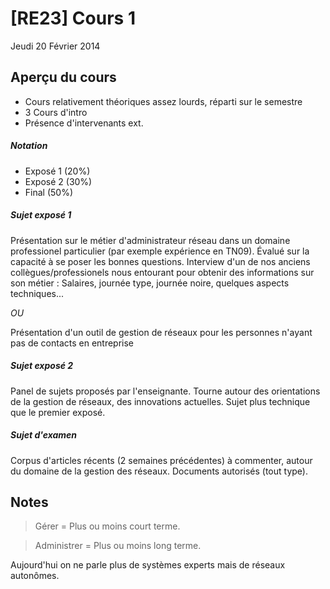 # [RE23] Cours 1
Jeudi 20 Février 2014

## Aperçu du cours
- Cours relativement théoriques assez lourds, réparti sur le semestre
- 3 Cours d'intro
- Présence d'intervenants ext.

##### Notation
- Exposé 1 (20%)
- Exposé 2 (30%)
- Final (50%)

##### Sujet exposé 1
Présentation sur le métier d'administrateur réseau dans un domaine professionel
particulier (par exemple expérience en TN09). Évalué sur la capacité à se poser
les bonnes questions. Interview d'un de nos anciens
collègues/professionels nous entourant pour obtenir des informations sur son
métier :
Salaires, journée type, journée noire, quelques aspects techniques...

_OU_

Présentation d'un outil de gestion de réseaux pour les personnes n'ayant pas de
contacts en entreprise

##### Sujet exposé 2
Panel de sujets proposés par l'enseignante. Tourne autour des orientations de la
gestion de réseaux, des innovations actuelles. Sujet plus technique que le
premier exposé.

##### Sujet d'examen
Corpus d'articles récents (2 semaines précédentes) à commenter, autour du
domaine de la gestion des réseaux. Documents autorisés (tout type).

## Notes
> Gérer = Plus ou moins court terme.

> Administrer = Plus ou moins long terme.

Aujourd'hui on ne parle plus de systèmes experts mais de réseaux autonômes.
